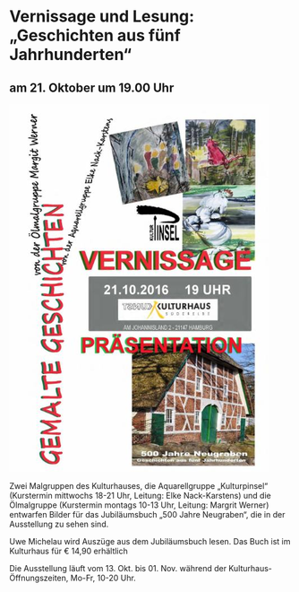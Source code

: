 # Vernissage und Lesung: „Geschichten aus fünf Jahrhunderten“

## am 21. Oktober um 19.00 Uhr

![](/img/wsb_463x656_Kulturpinsel.jpg)

Zwei Malgruppen des Kulturhauses, die Aquarellgruppe „Kulturpinsel“
(Kurstermin mittwochs 18-21 Uhr, Leitung: Elke Nack-Karstens) und die
Ölmalgruppe (Kurstermin montags 10-13 Uhr, Leitung: Margrit Werner)
entwarfen Bilder für das Jubiläumsbuch „500 Jahre Neugraben“, die in der
Ausstellung zu sehen sind.

Uwe Michelau wird Auszüge aus dem Jubiläumsbuch lesen. Das Buch ist im
Kulturhaus für € 14,90 erhältlich

Die Ausstellung läuft vom 13. Okt. bis 01. Nov. während der Kulturhaus-
Öffnungszeiten, Mo-Fr, 10-20 Uhr.
